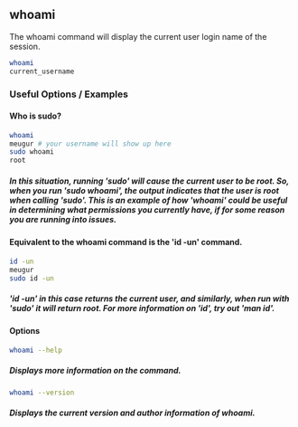 ---
---

whoami
-------

The whoami command will display the current user login name of the session.

~~~ bash
whoami
current_username
~~~

<!--more-->

### Useful Options / Examples

#### Who is sudo?
~~~ bash
whoami
meugur # your username will show up here
sudo whoami
root
~~~

##### In this situation, running 'sudo' will cause the current user to be root. So, when you run 'sudo whoami', the output indicates that the user is root when calling 'sudo'. This is an example of how 'whoami' could be useful in determining what permissions you currently have, if for some reason you are running into issues.

#### Equivalent to the whoami command is the 'id -un' command.
~~~ bash
id -un
meugur
sudo id -un
~~~

##### 'id -un' in this case returns the current user, and similarly, when run with 'sudo' it will return root. For more information on 'id', try out 'man id'.

#### Options

~~~ bash
whoami --help
~~~

##### Displays more information on the command.

~~~ bash
whoami --version
~~~

##### Displays the current version and author information of whoami.


